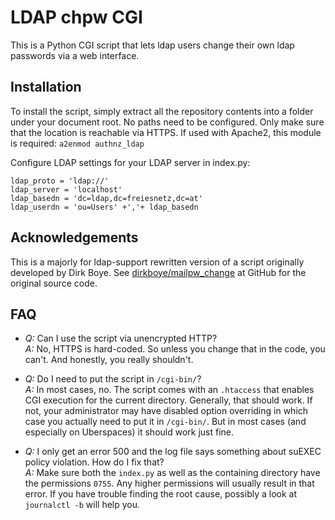 # LDAP chpw CGI

This is a Python CGI script that lets ldap users change
their own ldap passwords via a web interface.

## Installation
To install the script, simply extract all the repository contents into a folder
under your document root. No paths need to be configured. Only make sure that the
location is reachable via HTTPS. If used with Apache2, this module is required: `a2enmod authnz_ldap`

Configure LDAP settings for your LDAP server in index.py:
```
ldap_proto = 'ldap://'
ldap_server = 'localhost'
ldap_basedn = 'dc=ldap,dc=freiesnetz,dc=at'
ldap_userdn = 'ou=Users' +','+ ldap_basedn
```

## Acknowledgements
This is a majorly for ldap-support rewritten version of a script originally developed by Dirk Boye.
See [dirkboye/mailpw_change](https://github.com/dirkboye/mailpw_change) at GitHub
for the original source code.

## FAQ
* *Q:* Can I use the script via unencrypted HTTP?<br>
  *A:* No, HTTPS is hard-coded. So unless you change that in the code, you can't.
  And honestly, you really shouldn't.

* *Q:* Do I need to put the script in `/cgi-bin/`?<br>
  *A:* In most cases, no. The script comes with an `.htaccess` that enables CGI
  execution for the current directory. Generally, that should work. If not, your
  administrator may have disabled option overriding in which case you actually
  need to put it in `/cgi-bin/`. But in most cases (and especially on Uberspaces)
  it should work just fine.

* *Q:* I only get an error 500 and the log file says something about suEXEC
  policy violation. How do I fix that?<br>
  *A:* Make sure both the `index.py` as well as the containing directory have
  the permissions `0755`. Any higher permissions will usually result in that error.
  If you have trouble finding the root cause, possibly a look at `journalctl -b`
  will help you.
